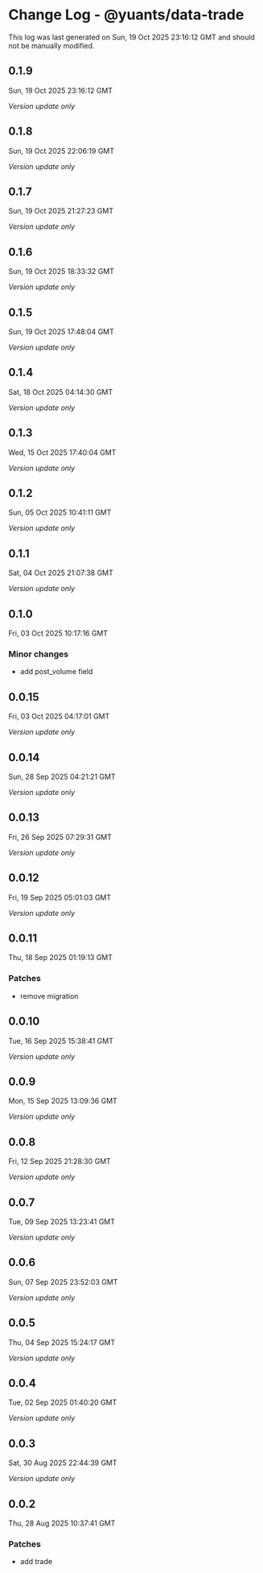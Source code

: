 # Change Log - @yuants/data-trade

This log was last generated on Sun, 19 Oct 2025 23:16:12 GMT and should not be manually modified.

## 0.1.9
Sun, 19 Oct 2025 23:16:12 GMT

_Version update only_

## 0.1.8
Sun, 19 Oct 2025 22:06:19 GMT

_Version update only_

## 0.1.7
Sun, 19 Oct 2025 21:27:23 GMT

_Version update only_

## 0.1.6
Sun, 19 Oct 2025 18:33:32 GMT

_Version update only_

## 0.1.5
Sun, 19 Oct 2025 17:48:04 GMT

_Version update only_

## 0.1.4
Sat, 18 Oct 2025 04:14:30 GMT

_Version update only_

## 0.1.3
Wed, 15 Oct 2025 17:40:04 GMT

_Version update only_

## 0.1.2
Sun, 05 Oct 2025 10:41:11 GMT

_Version update only_

## 0.1.1
Sat, 04 Oct 2025 21:07:38 GMT

_Version update only_

## 0.1.0
Fri, 03 Oct 2025 10:17:16 GMT

### Minor changes

- add post_volume field

## 0.0.15
Fri, 03 Oct 2025 04:17:01 GMT

_Version update only_

## 0.0.14
Sun, 28 Sep 2025 04:21:21 GMT

_Version update only_

## 0.0.13
Fri, 26 Sep 2025 07:29:31 GMT

_Version update only_

## 0.0.12
Fri, 19 Sep 2025 05:01:03 GMT

_Version update only_

## 0.0.11
Thu, 18 Sep 2025 01:19:13 GMT

### Patches

- remove migration

## 0.0.10
Tue, 16 Sep 2025 15:38:41 GMT

_Version update only_

## 0.0.9
Mon, 15 Sep 2025 13:09:36 GMT

_Version update only_

## 0.0.8
Fri, 12 Sep 2025 21:28:30 GMT

_Version update only_

## 0.0.7
Tue, 09 Sep 2025 13:23:41 GMT

_Version update only_

## 0.0.6
Sun, 07 Sep 2025 23:52:03 GMT

_Version update only_

## 0.0.5
Thu, 04 Sep 2025 15:24:17 GMT

_Version update only_

## 0.0.4
Tue, 02 Sep 2025 01:40:20 GMT

_Version update only_

## 0.0.3
Sat, 30 Aug 2025 22:44:39 GMT

_Version update only_

## 0.0.2
Thu, 28 Aug 2025 10:37:41 GMT

### Patches

- add trade

